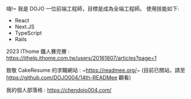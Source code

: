 嗨!~ 我是 DOJO 一位前端工程師，目標是成為全端工程師。
使用技能如下:
- React
- Next.JS
- TypeScript
- Rails

2023 IThome 鐵人賽完賽 : https://ithelp.ithome.com.tw/users/20161807/articles?page=1

致敬 CakeResume 的求職網站 : ~https://readmee.org/~ (目前已關站，請至 https://github.com/DOJO004/14th-READMee 觀看)

我的個人部落格 : https://chendojo004.com/
